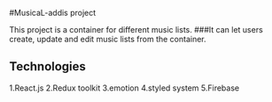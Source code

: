 #MusicaL-addis project

This project is a container for different music lists.
###It can let users create, update and edit music lists from the container.

## Technologies
1.React.js
2.Redux toolkit
3.emotion
4.styled system
5.Firebase
